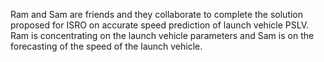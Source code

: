 Ram and Sam are friends and they collaborate to complete the solution
proposed for ISRO on accurate speed prediction of launch vehicle PSLV. Ram
is concentrating on the launch vehicle parameters and Sam is on the forecasting
of the speed of the launch vehicle.
